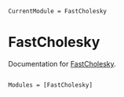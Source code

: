 ```@meta
CurrentModule = FastCholesky
```

# FastCholesky

Documentation for [FastCholesky](https://github.com/biaslab/FastCholesky.jl).

```@index
```

```@autodocs
Modules = [FastCholesky]
```
